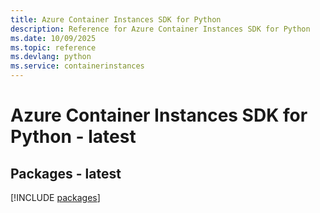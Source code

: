 ```yaml
---
title: Azure Container Instances SDK for Python
description: Reference for Azure Container Instances SDK for Python
ms.date: 10/09/2025
ms.topic: reference
ms.devlang: python
ms.service: containerinstances
---
```

# Azure Container Instances SDK for Python - latest
## Packages - latest
[!INCLUDE [packages](container-instances-index.md)]